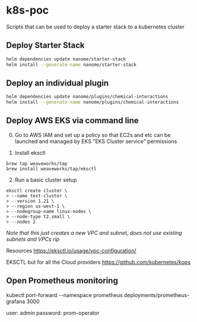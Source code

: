 # k8s-poc
Scripts that can be used to deploy a starter stack to a kubernetes cluster

## Deploy Starter Stack
```sh
helm dependencies update nanome/starter-stack
helm install --generate-name nanome/starter-stack
```

## Deploy an individual plugin
```sh
helm dependencies update nanome/plugins/chemical-interactions
helm install --generate-name nanome/plugins/chemical-interactions
```

## Deploy AWS EKS via command line

0. Go to AWS IAM and set up a policy so that EC2s and etc can be launched and managed by EKS
"EKS Cluster service" permissions

1. Install eksctl
```
brew tap weaveworks/tap
brew install weaveworks/tap/eksctl
```

2. Run a basic cluster setup
```
eksctl create cluster \
> --name test-cluster \
> --version 1.21 \
> --region us-west-1 \
> --nodegroup-name linux-nodes \ 
> --node-type t2.small \
> --nodes 2

```
_Note that this just creates a new VPC and subnet, does not use existing subnets and VPCs rip_

Resources
https://eksctl.io/usage/vpc-configuration/

EKSCTL but for all the Cloud providers
https://github.com/kubernetes/kops


## Open Prometheus monitoring
kubectl port-forward --namespace prometheus deployments/prometheus-grafana 3000

user: admin
password: prom-operator